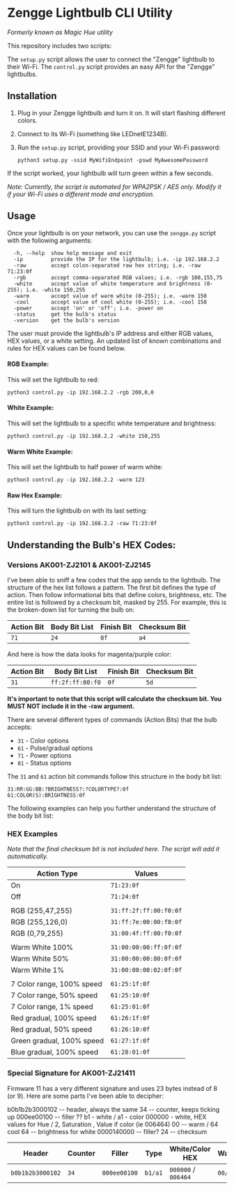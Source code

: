 # Zengge Lightbulb CLI Utility

*Formerly known as Magic Hue utility*

This repository includes two scripts:

The `setup.py` script allows the user to connect the "Zengge" lightbulb to their Wi-Fi.
The `control.py` script provides an easy API for the "Zengge" lightbulbs.

## Installation

1. Plug in your Zengge lightbulb and turn it on. It will start flashing different colors.
2. Connect to its Wi-Fi (something like LEDnetE1234B).
3. Run the `setup.py` script, providing your SSID and your Wi-Fi password:

   ```
   python3 setup.py -ssid MyWifiEndpoint -pswd MyAwesomePassword
   ```

If the script worked, your lightbulb will turn green within a few seconds.

*Note: Currently, the script is automated for WPA2PSK / AES only. Modify it if your Wi-Fi uses a different mode and encryption.*

## Usage

Once your lightbulb is on your network, you can use the `zengge.py` script with the following arguments:

```
  -h, --help  show help message and exit
  -ip         provide the IP for the lightbulb; i.e. -ip 192.168.2.2
  -raw        accept colon-separated raw hex string; i.e. -raw 71:23:0f
  -rgb        accept comma-separated RGB values; i.e. -rgb 100,155,75
  -white      accept value of white temperature and brightness (0-255); i.e. -white 150,255
  -warm       accept value of warm white (0-255); i.e. -warm 150
  -cool       accept value of cool white (0-255); i.e. -cool 150
  -power      accept 'on' or 'off'; i.e. -power on
  -status     get the bulb's status
  -version    get the bulb's version
```

The user must provide the lightbulb's IP address and either RGB values, HEX values, or a white setting. An updated list of known combinations and rules for HEX values can be found below.

#### RGB Example:

This will set the lightbulb to red:

```
python3 control.py -ip 192.168.2.2 -rgb 200,0,0
```

#### White Example:

This will set the lightbulb to a specific white temperature and brightness:

```
python3 control.py -ip 192.168.2.2 -white 150,255
```

#### Warm White Example:

This will set the lightbulb to half power of warm white:

```
python3 control.py -ip 192.168.2.2 -warm 123
```

#### Raw Hex Example:

This will turn the lightbulb on with its last setting:

```
python3 control.py -ip 192.168.2.2 -raw 71:23:0f
```

## Understanding the Bulb's HEX Codes:

### Versions AK001-ZJ2101 & AK001-ZJ2145

I've been able to sniff a few codes that the app sends to the lightbulb. The structure of the hex list follows a pattern. The first bit defines the type of action. Then follow informational bits that define colors, brightness, etc. The entire list is followed by a checksum bit, masked by 255. For example, this is the broken-down list for turning the bulb on:

| Action Bit | Body Bit List | Finish Bit | Checksum Bit |
| ---------- | ------------- | ---------- | ------------ |
| `71`       | `24`          | `0f`       | `a4`         |

And here is how the data looks for magenta/purple color:

| Action Bit | Body Bit List    | Finish Bit | Checksum Bit |
| ---------- | ---------------- | ---------- | ------------ |
| `31`       | `ff:2f:ff:00:f0` | `0f`       | `5d`         |

**It's important to note that this script will calculate the checksum bit. You MUST NOT include it in the -raw argument.**

There are several different types of commands (Action Bits) that the bulb accepts:

- `31` - Color options
- `61` - Pulse/gradual options
- `71` - Power options
- `81` - Status options

The `31` and `61` action bit commands follow this structure in the body bit list:

```
31:RR:GG:BB:?BRIGHTNESS?:?COLORTYPE?:0f
61:COLOR(S):BRIGHTNESS:0f
```

The following examples can help you further understand the structure of the body bit list:

### HEX Examples

*Note that the final checksum bit is not included here. The script will add it automatically.*

| Action Type               | Values                 |
| ------------------------- | ---------------------- |
| On                        | `71:23:0f`             |
| Off                       | `71:24:0f`             |
|                           |                        |
| RGB (255,47,255)          | `31:ff:2f:ff:00:f0:0f` |
| RGB (255,126,0)           | `31:ff:7e:00:00:f0:0f` |
| RGB (0,79,255)            | `31:00:4f:ff:00:f0:0f` |
|                           |                        |
| Warm White 100%           | `31:00:00:00:ff:0f:0f` |
| Warm White 50%            | `31:00:00:00:80:0f:0f` |
| Warm White 1%             | `31:00:00:00:02:0f:0f` |
|                           |                        |
| 7 Color range, 100% speed | `61:25:1f:0f`          |
| 7 Color range, 50% speed  | `61:25:10:0f`          |
| 7 Color range, 1% speed   | `61:25:01:0f`          |
| Red gradual, 100% speed   | `61:26:1f:0f`          |
| Red gradual, 50% speed    | `61:26:10:0f`          |
| Green gradual, 100% speed | `61:27:1f:0f`          |
| Blue gradual, 100% speed  | `61:28:01:0f`          |

### Special Signature for AK001-ZJ21411

Firmware 11 has a very different signature and uses 23 bytes instead of 8 (or 9). Here are some parts I've been able to decipher:

b0b1b2b3000102 -- header, always the same
34 -- counter, keeps ticking up
000ee00100 -- filler ??
b1 - white / a1 - color
000000 - white, HEX values for Hue / 2, Saturation , Value if color (ie 006464)
00 -- warm / 64 cool
64 -- brightness for white
0000140000 -- filler?
24 -- checksum

| Header          | Counter | Filler       | Type  | White/Color HEX  | Warm/Cool | Brightness | Filler     | Checksum |
| -------------- | -------- | ----------- | ----- | ---------------- | --------- | ---------- | ---------- | -------- |
| `b0b1b2b3000102` | `34`   | `000ee00100` | `b1/a1` | `000000` / `006464` | `00/64`   | `64`       | `0000140000` | `24`      |

